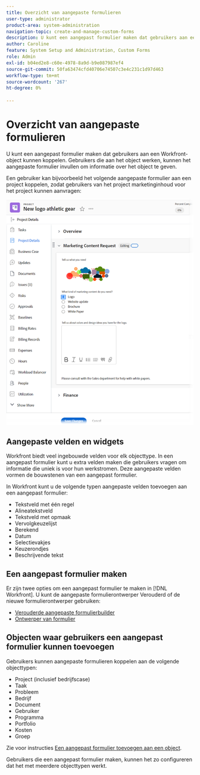 ```yaml
---
title: Overzicht van aangepaste formulieren
user-type: administrator
product-area: system-administration
navigation-topic: create-and-manage-custom-forms
description: U kunt een aangepast formulier maken dat gebruikers aan een Workfront-object kunnen koppelen. Gebruikers die aan het object werken, kunnen het aangepaste formulier invullen om informatie over het object te geven.
author: Caroline
feature: System Setup and Administration, Custom Forms
role: Admin
exl-id: b04ed2e8-c60e-4978-8a9d-b9e087987ef4
source-git-commit: 50fa63474cfd40706e74507c3e4c231c1d97d463
workflow-type: tm+mt
source-wordcount: '267'
ht-degree: 0%

---
```


# Overzicht van aangepaste formulieren

U kunt een aangepast formulier maken dat gebruikers aan een Workfront-object kunnen koppelen. Gebruikers die aan het object werken, kunnen het aangepaste formulier invullen om informatie over het object te geven.

Een gebruiker kan bijvoorbeeld het volgende aangepaste formulier aan een project koppelen, zodat gebruikers van het project marketinginhoud voor het project kunnen aanvragen:

![](assets/see-image-details-page.png)

## Aangepaste velden en widgets

Workfront biedt veel ingebouwde velden voor elk objecttype. In een aangepast formulier kunt u extra velden maken die gebruikers vragen om informatie die uniek is voor hun werkstromen. Deze aangepaste velden vormen de bouwstenen van een aangepast formulier.

In Workfront kunt u de volgende typen aangepaste velden toevoegen aan een aangepast formulier:

* Tekstveld met één regel
* Alineatekstveld
* Tekstveld met opmaak
* Vervolgkeuzelijst
* Berekend
* Datum
* Selectievakjes
* Keuzerondjes
* Beschrijvende tekst

## Een aangepast formulier maken

Er zijn twee opties om een aangepast formulier te maken in [!DNL Workfront]. U kunt de aangepaste formulierontwerper Verouderd of de nieuwe formulierontwerper gebruiken:

* [Verouderde aangepaste formulierbuilder](/help/quicksilver/administration-and-setup/customize-workfront/create-manage-custom-forms/use-the-custom-form-builder.md)
* [Ontwerper van formulier](/help/quicksilver/administration-and-setup/customize-workfront/create-manage-custom-forms/form-designer/form-designer-toc.md)

## Objecten waar gebruikers een aangepast formulier kunnen toevoegen

Gebruikers kunnen aangepaste formulieren koppelen aan de volgende objecttypen:

* Project (inclusief bedrijfscase)
* Taak
* Probleem
* Bedrijf
* Document
* Gebruiker
* Programma
* Portfolio
* Kosten
* Groep

Zie voor instructies [Een aangepast formulier toevoegen aan een object](../../../workfront-basics/work-with-custom-forms/add-a-custom-form-to-an-object.md).

Gebruikers die een aangepast formulier maken, kunnen het zo configureren dat het met meerdere objecttypen werkt.
